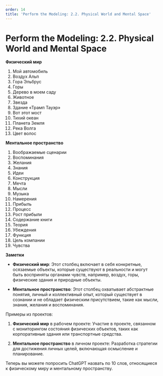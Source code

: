 ```yaml
---
order: 14
title: 'Perform the Modeling: 2.2. Physical World and Mental Space'
---
```


# Perform the Modeling: 2.2. Physical World and Mental Space

**Физический мир**

1. Мой автомобиль
2. Воздух Альп
3. Гора Эльбрус
4. Горы
5. Дерево в моем саду
6. Животное
7. Звезда
8. Здание «Трамп Тауэр»
9. Вот этот мост
10. Тихий океан
11. Планета Земля
12. Река Волга
13. Цвет волос

**Ментальное пространство**

1. Воображаемые сценарии
2. Воспоминания
3. Желания
4. Знания
5. Идеи
6. Конструкция
7. Мечта
8. Мысли
9. Музыка
10. Намерения
11. Прибыль
12. Процесс
13. Рост прибыли
14. Содержание книги
15. Теория
16. Убеждения
17. Функция
18. Цель компании
19. Чувства

**Заметки**

- **Физический мир**: Этот столбец включает в себя конкретные, осязаемые объекты, которые существуют в реальности и могут быть восприняты органами чувств, например, воздух, горы, физические здания и природные объекты.
  
- **Ментальное пространство**: Этот столбец охватывает абстрактные понятия, личный и коллективный опыт, который существует в сознании и не обладает физическим присутствием, такие как мысли, знания, желания и воспоминания.

Примеры из проектов:

1. **Физический мир** в рабочем проекте: Участие в проекте, связанном с мониторингом состояния физических объектов, таких как корпоративные здания или транспортные средства.

2. **Ментальное пространство** в личном проекте: Разработка стратегии для достижения личных целей, включающая осмысление и планирование.

Теперь вы можете попросить ChatGPT назвать по 10 слов, относящиеся к физическому миру и ментальному пространству.
